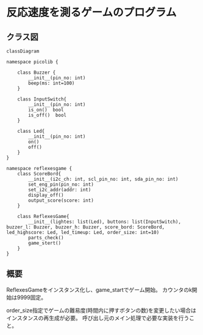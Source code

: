 # 反応速度を測るゲームのプログラム

## クラス図

```mermaid
classDiagram

namespace picolib {

    class Buzzer {
        __init__(pin_no: int)
        beep(ms: int=100)
    }

    class InputSwitch{
        __init__(pin_no: int)
        is_on()  bool
        is_off()  bool
    }

    class Led{
        __init__(pin_no: int)
        on()
        off()
    }
}

namespace reflexesgame {
    class ScoreBord{
        __init__(i2c_ch: int, scl_pin_no: int, sda_pin_no: int)
        set_eng_pin(pin_no: int) 
        set_i2c_addr(addr: int)
        display_off()
        output_score(score: int)
    }

    class ReflexesGame{
        __init__(lightes: list(Led), buttons: list(InputSwitch), buzzer_l: Buzzer, buzzer_h: Buzzer, score_bord: ScoreBord, led_highscore: Led, led_timeup: Led, order_size: int=10)
        parts_check()
        game_stert()
    }
}

```

## 概要

ReflexesGameをインスタンス化し、game_startでゲーム開始。
カウンタのk開始は9999固定。

order_size指定でゲームの難易度(時間内に押すボタンの数)を変更したい場合はインスタンスの再生成が必要。
呼び出し元のメイン処理で必要な実装を行うこと。